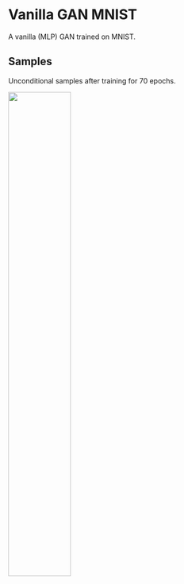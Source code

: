 # Vanilla GAN MNIST

A vanilla (MLP) GAN trained on MNIST. 

## Samples

Unconditional samples after training for 70 epochs.

<img src='https://i.ibb.co/zRCxLfN/64ce01fc-3c30-4126-80a4-2662ec965925.png' width=50%>
